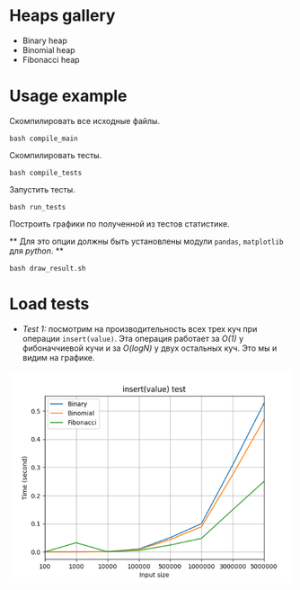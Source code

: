 # Heaps gallery
- Binary heap
- Binomial heap
- Fibonacci heap

# Usage example

Скомпилировать все исходные файлы.

```
bash compile_main
```

Скомпилировать тесты.

```
bash compile_tests
```

Запустить тесты.

```
bash run_tests
```

Построить графики по полученной из тестов статистике.

** Для это опции должны быть установлены модули `pandas`, `matplotlib` для *python*. **

```
bash draw_result.sh
```
# Load tests

- *Test 1:* посмотрим на производительность всех трех куч при операции `insert(value)`. Эта операция работает за *O(1)* у фибоначчиевой кучи и за *O(logN)* у двух остальных куч. Это мы и видим на графике.

![test1_result](graphics/result.png)
